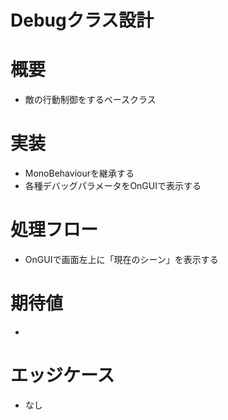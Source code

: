 # Debugクラス設計

# 概要
- 敵の行動制御をするベースクラス

# 実装
- MonoBehaviourを継承する
- 各種デバッグパラメータをOnGUIで表示する

# 処理フロー
- OnGUIで画面左上に「現在のシーン」を表示する

# 期待値
- 

# エッジケース
- なし
